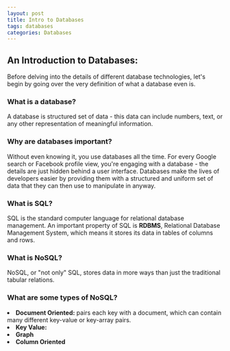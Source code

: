 ```yaml
---
layout: post
title: Intro to Databases
tags: databases
categories: Databases
---
```

<h2> An Introduction to Databases: </h2>

Before delving into the details of different database technologies, let's begin by going over the very definition of what a database even is. 

<h3> What is a database? </h3>

A database is structured set of data - this data can include numbers, text, or any other representation of meaningful information. 

<h3> Why are databases important? </h3>

Without even knowing it, you use databases all the time. For every Google search or Facebook profile view, you're engaging with a database - the details are just hidden behind a user interface. Databases make the lives of developers easier by providing them with a structured and uniform set of data that they can then use to manipulate in anyway. 

<h3> What is SQL? </h3>

SQL is the standard computer language for relational database management. An important property of SQL is <b>RDBMS</b>, Relational Database Management System, which means it stores its data in tables of columns and rows.   

<h3> What is NoSQL? </h3>

NoSQL, or "not only" SQL, stores data in more ways than just the traditional tabular relations. 

<h3> What are some types of NoSQL? </h3>
<li> <b>Document Oriented:</b> pairs each key with a document, which can contain many different key-value or key-array pairs.
<li> <b>Key Value:</b> 
<li> <b>Graph</b>
<li> <b>Column Oriented</b>




